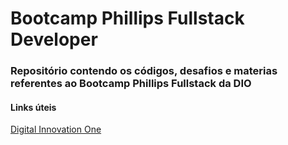 # Bootcamp Phillips Fullstack Developer
### Repositório contendo os códigos, desafios e materias referentes ao Bootcamp Phillips Fullstack da DIO

#### Links úteis
[Digital Innovation One](www.dio.me)
